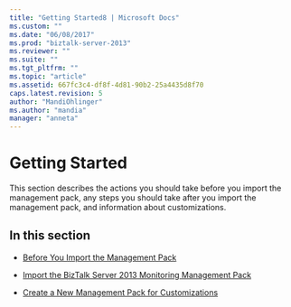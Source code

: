 ```yaml
---
title: "Getting Started8 | Microsoft Docs"
ms.custom: ""
ms.date: "06/08/2017"
ms.prod: "biztalk-server-2013"
ms.reviewer: ""
ms.suite: ""
ms.tgt_pltfrm: ""
ms.topic: "article"
ms.assetid: 667fc3c4-df8f-4d81-90b2-25a4435d8f70
caps.latest.revision: 5
author: "MandiOhlinger"
ms.author: "mandia"
manager: "anneta"
---
```

# Getting Started
This section describes the actions you should take before you import the management pack, any steps you should take after you import the management pack, and information about customizations.  
  
## In this section  
  
-   [Before You Import the Management Pack](../technical-guides/before-you-import-the-management-pack.md)  
  
-   [Import the BizTalk Server 2013 Monitoring Management Pack](../technical-guides/import-the-biztalk-server-2013-monitoring-management-pack.md)  
  
-   [Create a New Management Pack for Customizations](../technical-guides/create-a-new-management-pack-for-customizations.md)